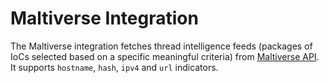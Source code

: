 # Maltiverse Integration

The Maltiverse integration fetches thread intelligence feeds (packages of IoCs
selected based on a specific meaningful criteria) from
[Maltiverse API](https://api.maltiverse.com).
It supports `hostname`, `hash`, `ipv4` and `url` indicators.
